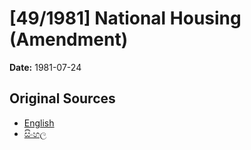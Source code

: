 # [49/1981] National Housing (Amendment)

**Date:** 1981-07-24

## Original Sources

- [English](https://documents.gov.lk/view/acts/1981/7/49-1981_E.pdf)
- [සිංහල](https://documents.gov.lk/view/acts/1981/7/49-1981_S.pdf)
